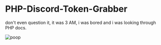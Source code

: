 # PHP-Discord-Token-Grabber
don't even question it, it was 3 AM, i was bored and i was looking through PHP docs.

![poop](https://github.com/coats1337/PHP-Discord-Token-Grabber/blob/master/tSOmFYN.png?raw=true)
